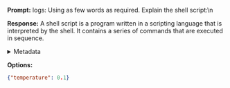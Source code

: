 **Prompt:**
logs:
 Using as few words as required. Explain the shell script:\n

**Response:**
A shell script is a program written in a scripting language that is interpreted by the shell. It contains a series of commands that are executed in sequence.

<details><summary>Metadata</summary>

- Duration: 3443 ms
- Datetime: 2023-10-04T15:07:15.692858
- Model: gpt-3.5-turbo-0613

</details>

**Options:**
```json
{"temperature": 0.1}
```

